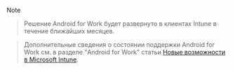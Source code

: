> [!Note]

> Решение Android for Work будет развернуто в клиентах Intune в течение ближайших месяцев.

> Дополнительные сведения о состоянии поддержки Android for Work см. в разделе "Android for Work" статьи [Новые возможности в Microsoft Intune](/intune/whats-new/whats-new-in-microsoft-intune).


<!--HONumber=Nov16_HO1-->


